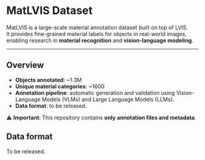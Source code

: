 # MatLVIS Dataset

MatLVIS is a large-scale material annotation dataset built on top of LVIS.  
It provides fine-grained material labels for objects in real-world images, enabling research in **material recognition** and **vision-language modeling**.

---

## Overview

- **Objects annotated**: ~1.3M  
- **Unique material categories**: ~1600  
- **Annotation pipeline**: automatic generation and validation using Vision-Language Models (VLMs) and Large Language Models (LLMs).  
- **Data format**: to be released.  

⚠️ **Important**: This repository contains **only annotation files and metadata**.

## Data format
To be released.
